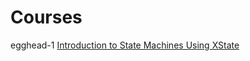 # Courses

egghead-1 [Introduction to State Machines Using XState](https://egghead.io/courses/introduction-to-state-machines-using-xstate)

